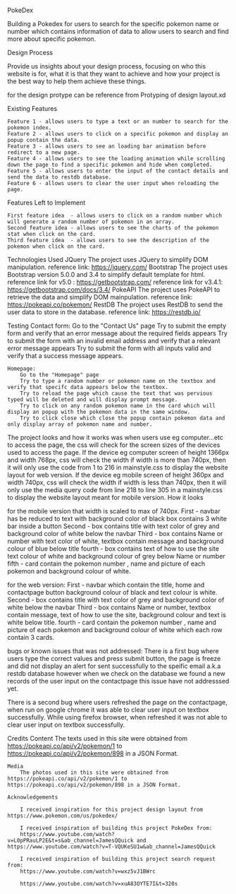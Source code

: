 PokeDex

Building a Pokedex for users to search for the specific pokemon name or number which contains information of data to allow
users to search and find more about specific pokemon. 

Design Process

Provide us insights about your design process, focusing on who this website is for, what it is that they want to achieve and how your project is the best way to help them achieve these things.

for the design protype can be reference from Protyping of design layout.xd  

Existing Features

    Feature 1 - allows users to type a text or an number to search for the pokemon index.
    Feature 2 - allows users to click on a specific pokemon and display an popup contain the data.
    Feature 3 - allows users to see an loading bar animation before redirect to a new page.
    Feature 4 - allows users to see the loading animation while scrolling down the page to find a specific pokemon and hide when completed.
    Feature 5 - allows users to enter the input of the contact details and send the data to restdb database.
    Feature 6 - allows users to clear the user input when reloading the page.

Features Left to Implement

    First feature idea  - allows users to click on a random number which will generate a random number of pokemon in an array.
    Second feature idea - allows users to see the charts of the pokemon stat when click on the card.
    Third feature idea  - allows users to see the description of the pokemon when click on the card.

Technologies Used
    JQuery
        The project uses JQuery to simplify DOM manipulation.
        reference link: https://jquery.com/
    Bootstrap 
        The project uses Bootstrap version 5.0.0 and 3.4 to simplify default template for html.
        reference link for v5.0  : https://getbootstrap.com/ 
        reference link for v3.4.1: https://getbootstrap.com/docs/3.4/
    PokeAPI
        The project uses PokeAPI to retrieve the data and simplify DOM mainpulation.
        reference link: https://pokeapi.co/pokemon/
    RestDB
        The project uses RestDB to send the user data to store in the database.
        reference link: https://restdb.io/

Testing
    Contact form:
        Go to the "Contact Us" page
        Try to submit the empty form and verify that an error message about the required fields appears
        Try to submit the form with an invalid email address and verify that a relevant error message appears
        Try to submit the form with all inputs valid and verify that a success message appears.
    
    Homepage:
        Go to the "Homepage" page
        Try to type a random number or pokemon name on the textbox and verify that specifc data appears below the textbox.
        Try to reload the page which cause the text that was pervious typed will be deleted and will display prompt message.
        Try to click on any random pokemon name in the card which will display an popup with the pokemon data in the same window.
        Try to click close which close the popup contain pokemon data and only display array of pokemon name and number.

The project looks and how it works was when users use eg computer...etc to access the page, the css will check for the screen sizes 
of the devices used to access the page. If the device eg computer screen of height 1366px and width 768px, css will check the width if width is more than 740px, then it will only use the code from 1 to 216 in mainstyle.css to display the website layout for web version. If the device eg mobile screen of height 360px and width 740px, css will check the width if width is less than 740px, then it will only use the media query code from line 218 to line 305 in a mainstyle.css to display the website layout meant for mobile version. How it looks 

for the mobile version that width is scaled to max of 740px.
First  - navbar has be reduced to text with background color of black box contains 3 white bar inside a button
Second - box contains title with text color of grey and background color of white below the navbar
Third  - box contains Name or number with text color of white, textbox contain message and background colour of blue below title
fourth - box contains text of how to use the site text colour of white and background colour of grey below Name or number
fifth  - card contain the pokemon number , name and picture of each pokemon and background colour of white.

for the web version:
First  - navbar which contain the title, home and contactpage button background colour of black and text colour is white.
Second - box contains title with text color of grey and background color of white below the navbar
Third  - box contains Name or number, textbox contain message, text of how to use the site, background colour and text is white below title.
fourth - card contain the pokemon number , name and picture of each pokemon and background colour of white which each row contain 3 cards.

bugs or known issues that was not addressed:
There is a first bug where users type the correct values and press submit button, the page is freeze and did not display an alert for
sent successfully to the speific email a.k.a restdb database however when we check on the database we found a new records of the 
user input on the contactpage this issue have not addresssed yet.

There is a second bug where users refreshed the page on the contactpage, when run on google chrome it was able to clear user input on 
textbox successfully. While using firefox browser, when refreshed it was not able to clear user input on textbox successfully.

Credits
    Content
        The texts used in this site were obtained from https://pokeapi.co/api/v2/pokemon/1 to https://pokeapi.co/api/v2/pokemon/898 in a JSON Format.

    Media
        The photos used in this site were obtained from https://pokeapi.co/api/v2/pokemon/1 to https://pokeapi.co/api/v2/pokemon/898 in a JSON Format.

    Acknowledgements

        I received inspiration for this project design layout from https://www.pokemon.com/us/pokedex/
    
        I received inspiration of building this project PokeDex from: 
        https://www.youtube.com/watch?v=L0pPRauLP2E&t=s&ab_channel=JamesQQuick and https://www.youtube.com/watch?v=T-VQUKeSU1w&ab_channel=JamesQQuick

        I received inspiration of building this project search request from:
        https://www.youtube.com/watch?v=wxz5vJ1BWrc

        https://www.youtube.com/watch?v=xuA83OYTE7I&t=320s